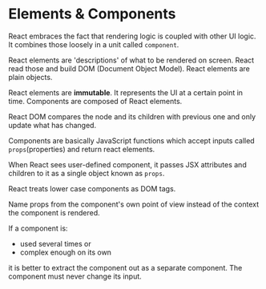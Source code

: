 # Elements & Components

React embraces the fact that rendering logic is coupled with other UI logic. It
combines those loosely in a unit called `component`.

React elements are 'descriptions' of what to be rendered on screen. React read
those and build DOM (Document Object Model). React elements are plain objects.

React elements are **immutable**. It represents the UI at a certain point in
time. Components are composed of React elements.

React DOM compares the node and its children with previous one and only update
what has changed.

Components are basically JavaScript functions which accept inputs called
`props`(properties) and return react elements.

When React sees user-defined component, it passes JSX attributes and children
to it as a single object known as `props`.

React treats lower case components as DOM tags.

Name props from the component's own point of view instead of the context the
component is rendered.

If a component is:

- used several times or
- complex enough on its own

it is better to extract the component out as a separate component. The
component must never change its input.


